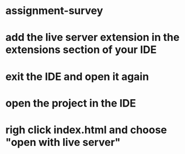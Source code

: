 # assignment-survey

# add the live server extension in the extensions section of your IDE

# exit the IDE and open it again

# open the project in the IDE

# righ click index.html and choose "open with live server"
